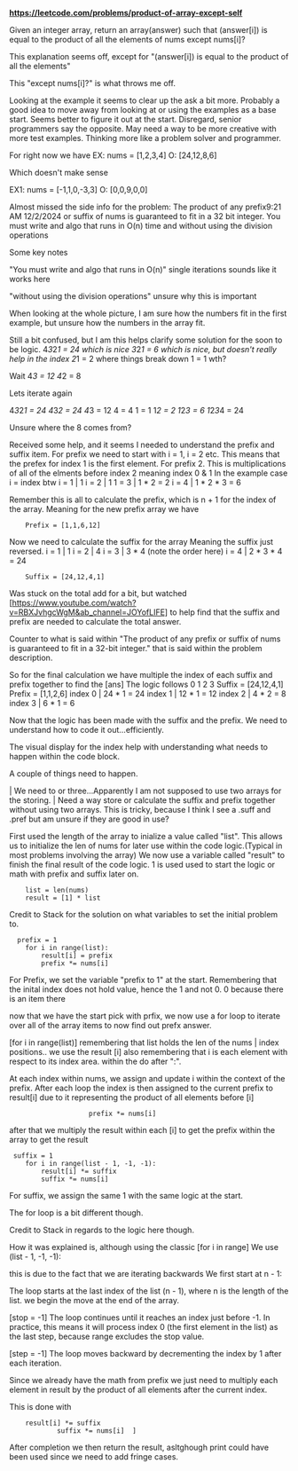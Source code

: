 **https://leetcode.com/problems/product-of-array-except-self**

Given an integer array, return an array(answer) such that (answer[i]) is equal to the product 
of all the elements of nums except nums[i]?

This explanation seems off, except for "(answer[i]) is equal to the product 
of all the elements"

This "except nums[i]?" is what throws me off.

Looking at the example it seems to clear up the ask a bit more. Probably a good idea to move away from looking at or using the examples as a base start.
Seems better to figure it out at the start. Disregard, senior programmers say the opposite.
May need a way to be more creative with more test examples.
Thinking more like a problem solver and programmer.


For right now we have 
EX: nums = [1,2,3,4]
O: [24,12,8,6]

Which doesn't make sense

EX1: nums = [-1,1,0,-3,3]
O: [0,0,9,0,0]

Almost missed the side info for the problem:
The product of any prefix9:21 AM 12/2/2024 or suffix of nums is guaranteed to fit in a 32 bit integer.
You must write and algo that runs in O(n) time and without using the division operations

Some key notes


"You must write and algo that runs in O(n)" single iterations sounds like it works here

"without using the division operations" unsure why this is important


When looking at the whole picture, I am sure how the numbers fit in the first example, but unsure how the numbers in the array fit. 


Still a bit confused, but I am this helps clarify some solution for the soon to be logic.
4*3*2*1 = 24 which is nice
3*2*1 = 6 which is nice, but doesn't really help in the index
2*1 = 2 where things break down
1 = 1  wth?

Wait
4*3 = 12
4*2 = 8 

Lets iterate again

4*3*2*1 = 24
4*3*2 = 24
4*3 = 12
4 = 4
1 = 1
1*2 = 2
1*2*3 = 6
1*2*3*4 = 24

Unsure where the 8 comes from?

Received some help, and it seems I needed to understand the prefix and suffix item. 
For prefix we need to start with i = 1, i = 2 etc.
This means that the prefex for index 1 is the first element.
For prefix 2. This is multiplications of all of the elments before index 2 meaning index 0 & 1
In the example case 
i = index btw
i = 1 | 1
i = 2 | 1 
1 = 3 | 1 * 2 = 2
i = 4 | 1 * 2 * 3 = 6

Remember this is all to calculate the prefix, which is n + 1 for the index of the array.
Meaning for the new prefix array we have
 		
		Prefix = [1,1,6,12]


Now we need to calculate the suffix for the array
Meaning the suffix just reversed. 
i = 1 | 1 
i = 2 | 4
i = 3 | 3 * 4 (note the order here)
i = 4 | 2 * 3 * 4 = 24

		Suffix = [24,12,4,1]

Was stuck on the total add for a bit, but watched [https://www.youtube.com/watch?v=RBXJvhgcWgM&ab_channel=JOYofLIFE]
to help find that the suffix and prefix are needed to calculate the total answer. 

Counter to what is said within "The product of any prefix or suffix of nums is guaranteed to fit in a 32-bit integer."
that is said within the problem description.


So for the final calculation we have 
multiple the index of each suffix and prefix together to find the [ans]
The logic follows 
			   0  1 2 3 
		Suffix = [24,12,4,1]
		Prefix = [1,1,2,6]
index 0 | 24 * 1 = 24
index 1 | 12 * 1 = 12
index 2 | 4 * 2 = 8
index 3 | 6 * 1 = 6

Now that the logic has been made with the suffix and the prefix. We need to understand how to code it out...efficiently.

The visual display for the index help with understanding what needs to happen within the code block.

A couple of things need to happen.


 |   We need to or three...Apparently I am not supposed to use two arrays for the storing.   |
Need a way store or calculate the suffix and prefix together without using two arrays. 
This is tricky, because I think I see a .suff and .pref but am unsure if they are good in use? 


First used the length of the array to inialize a value called "list".
This allows us to initialize the len of nums for later use within the code logic.(Typical in most problems involving the array)
We now use a variable called "result" to finish the final result of the code logic. 1 is used used to start the logic or math 
with prefix and suffix later on. 



        list = len(nums)
        result = [1] * list 


Credit to Stack for the solution on what variables to set the initial problem to.

      prefix = 1
        for i in range(list):
            result[i] = prefix
            prefix *= nums[i]  


For Prefix, we set the variable "prefix to 1" at the start.
Remembering that the inital index does not hold value, hence the 1 and not 0. 
0 because there is an item there


now that we have the start pick with prfix, we now use a for loop to iterate over all of the array items to now find out prefx answer.

[for i in range(list)] remembering that list holds the len of the nums | index positions..
we use the result [i] also remembering that i is each element with respect to its index area.
within the do after ":".

At each index within nums, we assign and update i within the context of the prefix. 
After each loop the index is then assigned to the current prefix to result[i] due to it representing the product of all elements before [i]

			            prefix *= nums[i]  


after that we multiply the result within each [i] to get the prefix within the array to get the result


     suffix = 1
        for i in range(list - 1, -1, -1):
            result[i] *= suffix
            suffix *= nums[i] 
	

For suffix, we assign the same 1 with the same logic at the start.

The for loop is a bit different though.

Credit to Stack in regards to the logic here though.

How it was explained is, although using the classic [for i in range]
We use  (list - 1, -1, -1):

this is due to the fact that we are iterating backwards
We first start at n - 1:

The loop starts at the last index of the list (n - 1), where n is the length of the list. we begin the move at the end of the array.

[stop = -1] The loop continues until it reaches an index just before -1. In practice, this means it will process index 0 (the first element in the list) as the last step, because range excludes the stop value.

[step = -1] The loop moves backward by decrementing the index by 1 after each iteration.


Since we already have the math from prefix we just need to multiply each element in result by the product of all elements after the current index.

This is done with

 		result[i] *= suffix
            	suffix *= nums[i]  ]

After completion we then return the result, asltghough print could have been used since we need to add fringe cases. 












